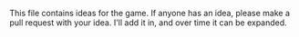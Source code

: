 This file contains ideas for the game.
If anyone has an idea, please make a pull request with your idea. I'll add it in, and over time it can be expanded.

